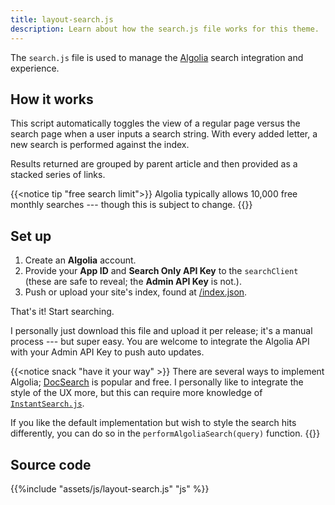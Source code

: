 ```yaml
---
title: layout-search.js
description: Learn about how the search.js file works for this theme.
---
```


The `search.js` file is used to manage the [Algolia](https://www.algolia.com/) search integration and experience.

## How it works

This script automatically toggles the view of a regular page versus the search page when a user inputs a search string. With every added letter, a new search is performed against the index.

Results returned are grouped by parent article and then provided as a stacked series of links.

{{<notice tip "free search limit">}}
Algolia typically allows 10,000 free monthly searches --- though this is subject to change.
{{</notice>}}

## Set up 

1. Create an **Algolia** account.
2. Provide your **App ID** and **Search Only API Key** to the `searchClient` (these are safe to reveal; the **Admin API Key** is not.).
3. Push or upload your site's index, found at [/index.json](/index.json).

That's it! Start searching. 

I personally just download this file and upload it per release; it's a manual process --- but super easy. You are welcome to integrate the Algolia API with your Admin API Key to push auto updates.

{{<notice snack "have it your way" >}}
There are several ways to implement Algolia; [DocSearch](https://docsearch.algolia.com/) is popular and free. I personally like to integrate the style of the UX more, but this can require more knowledge of [`InstantSearch.js`](https://www.algolia.com/doc/guides/building-search-ui/what-is-instantsearch/js/). 

If you like the default implementation but wish to style the search hits differently, you can do so in the `performAlgoliaSearch(query)` function.
{{</notice>}}


## Source code 

{{%include "assets/js/layout-search.js" "js" %}}